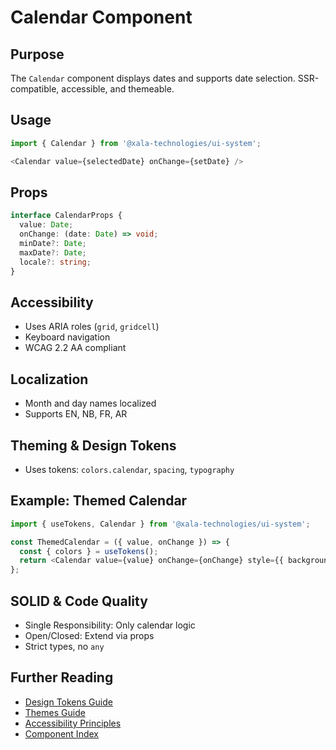 # Calendar Component

## Purpose
The `Calendar` component displays dates and supports date selection. SSR-compatible, accessible, and themeable.

## Usage
```typescript
import { Calendar } from '@xala-technologies/ui-system';

<Calendar value={selectedDate} onChange={setDate} />
```

## Props
```typescript
interface CalendarProps {
  value: Date;
  onChange: (date: Date) => void;
  minDate?: Date;
  maxDate?: Date;
  locale?: string;
}
```

## Accessibility
- Uses ARIA roles (`grid`, `gridcell`)
- Keyboard navigation
- WCAG 2.2 AA compliant

## Localization
- Month and day names localized
- Supports EN, NB, FR, AR

## Theming & Design Tokens
- Uses tokens: `colors.calendar`, `spacing`, `typography`

## Example: Themed Calendar
```typescript
import { useTokens, Calendar } from '@xala-technologies/ui-system';

const ThemedCalendar = ({ value, onChange }) => {
  const { colors } = useTokens();
  return <Calendar value={value} onChange={onChange} style={{ background: colors.calendar.background }} />;
};
```

## SOLID & Code Quality
- Single Responsibility: Only calendar logic
- Open/Closed: Extend via props
- Strict types, no `any`

## Further Reading
- [Design Tokens Guide](../design-tokens.md)
- [Themes Guide](../themes.md)
- [Accessibility Principles](../architecture.md)
- [Component Index](./README.md)
